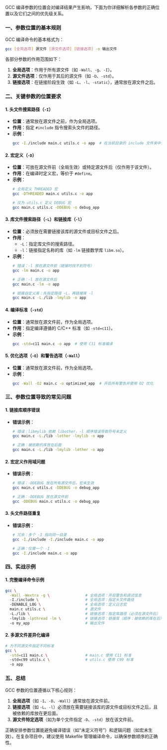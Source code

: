 GCC 编译参数的位置会对编译结果产生影响，下面为你详细解析各参数的正确位置以及它们之间的优先级关系。


### **一、参数位置的基本规则**
GCC 编译命令的基本格式为：
```bash
gcc [全局选项] 源文件 [源文件选项] [链接选项] -o 输出文件
```
各部分参数的作用范围如下：
1. **全局选项**：作用于所有源文件（如 `-Wall`、`-g`、`-I`）。
2. **源文件选项**：仅作用于其后的源文件（如 `-D`、`-std`）。
3. **链接选项**：在链接阶段生效（如 `-L`、`-l`、`-static`），通常放在源文件之后。


### **二、关键参数的位置要求**

#### 1. **头文件搜索路径（`-I`）**
- **位置**：通常放在源文件之前，作为全局选项。
- **作用**：指定 `#include` 指令搜索头文件的路径。
- **示例**：
  ```bash
  gcc -I./include main.c utils.c -o app  # 在当前目录的 include 文件夹中查找头文件
  ```

#### 2. **宏定义（`-D`）**
- **位置**：可放在源文件前（全局生效）或特定源文件后（仅作用于该文件）。
- **作用**：在编译时定义宏，等价于 `#define`。
- **示例**：
  ```bash
  # 全局定义 THREADED 宏
  gcc -DTHREADED main.c utils.c -o app
  
  # 仅为 utils.c 定义 DEBUG 宏
  gcc main.c utils.c -DDEBUG -o debug_app
  ```

#### 3. **库文件搜索路径（`-L`）和链接库（`-l`）**
- **位置**：必须放在需要链接该库的源文件或目标文件之后。
- **作用**：
  - `-L`：指定库文件的搜索路径。
  - `-l`：链接指定名称的库（如 `-lm` 链接数学库 `libm.so`）。
- **示例**：
  ```bash
  # 错误：-l 放在源文件前（链接时找不到符号）
  gcc -lm main.c -o app
  
  # 正确：-l 放在源文件后
  gcc main.c -lm -o app
  
  # 链接自定义库：先指定路径 -L，再链接库 -l
  gcc main.c -L./lib -lmylib -o app
  ```

#### 4. **编译标准（`-std`）**
- **位置**：通常放在源文件前，作为全局选项。
- **作用**：指定编译遵循的 C/C++ 标准（如 `-std=c11`）。
- **示例**：
  ```bash
  gcc -std=c11 main.c -o app  # 使用 C11 标准编译
  ```

#### 5. **优化选项（`-O`）和警告选项（`-Wall`）**
- **位置**：通常放在源文件前，作为全局选项。
- **示例**：
  ```bash
  gcc -Wall -O2 main.c -o optimized_app  # 开启所有警告并使用 O2 优化
  ```


### **三、参数位置导致的常见问题**

#### 1. **链接库顺序错误**
- **错误示例**：
  ```bash
  # 错误：libmylib 依赖 libother，-l 顺序错误导致符号未定义
  gcc main.c -L./lib -lother -lmylib -o app
  
  # 正确：被依赖的库放在后面
  gcc main.c -L./lib -lmylib -lother -o app
  ```

#### 2. **宏定义作用域问题**
- **错误示例**：
  ```bash
  # 错误：-DDEBUG 放在所有源文件后，宏未生效
  gcc main.c utils.c -DDEBUG -o debug_app
  
  # 正确：-DDEBUG 放在源文件前
  gcc -DDEBUG main.c utils.c -o debug_app
  ```

#### 3. **头文件路径重复**
- **错误示例**：
  ```bash
  # 冗余：多个 -I 指向同一目录
  gcc -I./include -I./include main.c -o app
  
  # 正确：仅需一个 -I
  gcc -I./include main.c -o app
  ```


### **四、实战示例**

#### 1. **完整编译命令示例**
```bash
gcc \
  -Wall -Wextra -g \                # 全局选项：开启警告和调试信息
  -I./include \                     # 全局选项：指定头文件路径
  -DENABLE_LOG \                    # 全局选项：定义日志宏
  main.c utils.c \                  # 源文件
  -L./lib \                         # 链接选项：指定库路径（必须在源文件后）
  -lmylib -lpthread -lm \           # 链接选项：链接库（顺序：被依赖的库在后）
  -o my_app                         # 输出文件
```

#### 2. **多源文件差异化编译**
```bash
# 为不同源文件指定不同标准
gcc \
  -std=c11 main.c \                 # main.c 使用 C11 标准
  -std=c99 utils.c \                # utils.c 使用 C99 标准
  -o app
```


### **五、总结**
GCC 参数的位置遵循以下核心规则：
1. **全局选项**（如 `-I`、`-D`、`-Wall`）通常放在源文件前。
2. **链接选项**（如 `-L`、`-l`）必须放在需要链接该库的源文件或目标文件之后，且被依赖的库放在更后面。
3. **源文件特定选项**（如为单个文件指定 `-D`、`-std`）放在该文件前。

正确安排参数位置能避免编译错误（如“未定义符号”）和逻辑问题（如宏未生效）。在复杂项目中，建议使用 Makefile 管理编译命令，以确保参数顺序的正确性。
